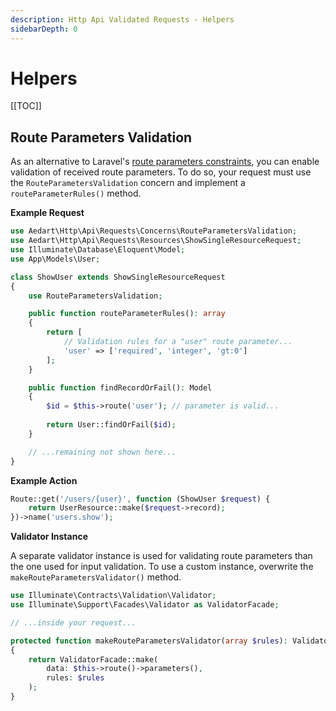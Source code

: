 ```yaml
---
description: Http Api Validated Requests - Helpers
sidebarDepth: 0
---
```


# Helpers

[[TOC]]

## Route Parameters Validation

As an alternative to Laravel's [route parameters constraints](https://laravel.com/docs/11.x/routing#parameters-regular-expression-constraints), you can enable validation of received route parameters.
To do so, your request must use the `RouteParametersValidation` concern and implement a `routeParameterRules()` method.

**Example Request**

```php
use Aedart\Http\Api\Requests\Concerns\RouteParametersValidation;
use Aedart\Http\Api\Requests\Resources\ShowSingleResourceRequest;
use Illuminate\Database\Eloquent\Model;
use App\Models\User;

class ShowUser extends ShowSingleResourceRequest
{
    use RouteParametersValidation;

    public function routeParameterRules(): array
    {
        return [
            // Validation rules for a "user" route parameter...
            'user' => ['required', 'integer', 'gt:0']
        ];
    }

    public function findRecordOrFail(): Model
    {
        $id = $this->route('user'); // parameter is valid...
    
        return User::findOrFail($id);
    }

    // ...remaining not shown here...
}
```

**Example Action**

```php
Route::get('/users/{user}', function (ShowUser $request) {
    return UserResource::make($request->record);
})->name('users.show');
```

**Validator Instance**

A separate validator instance is used for validating route parameters than the one used for input validation.
To use a custom instance, overwrite the `makeRouteParametersValidator()` method.

```php
use Illuminate\Contracts\Validation\Validator;
use Illuminate\Support\Facades\Validator as ValidatorFacade;

// ...inside your request...

protected function makeRouteParametersValidator(array $rules): Validator
{
    return ValidatorFacade::make(
        data: $this->route()->parameters(),
        rules: $rules
    );
}
```
